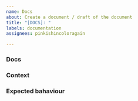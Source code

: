 ```yaml
---
name: Docs
about: Create a document / draft of the document
title: "[DOCS]: "
labels: documentation
assignees: pinkishincoloragain

---
```


### **Docs**
<!-- What will be documented -->

### **Context**
<!-- A clear and concise description of the context of the idea -->

### **Expected bahaviour**
<!-- Add any other context or screenshots about the feature -->
